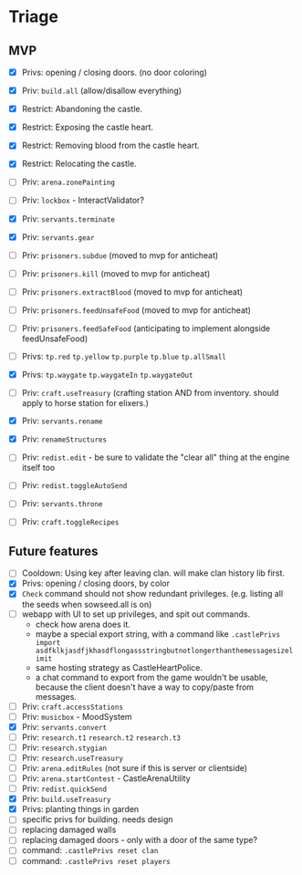 # Triage

## MVP

- [x] Privs: opening / closing doors. (no door coloring)
- [x] Priv: `build.all` (allow/disallow everything)
- [x] Restrict: Abandoning the castle.
- [x] Restrict: Exposing the castle heart.
- [x] Restrict: Removing blood from the castle heart.
- [x] Restrict: Relocating the castle.
- [ ] Priv: `arena.zonePainting`
- [ ] Priv: `lockbox` - InteractValidator?
- [x] Priv: `servants.terminate`
- [x] Priv: `servants.gear`
- [ ] Priv: `prisoners.subdue` (moved to mvp for anticheat)
- [ ] Priv: `prisoners.kill` (moved to mvp for anticheat)
- [ ] Priv: `prisoners.extractBlood` (moved to mvp for anticheat)
- [ ] Priv: `prisoners.feedUnsafeFood` (moved to mvp for anticheat)
- [ ] Priv: `prisoners.feedSafeFood` (anticipating to implement alongside feedUnsafeFood)
- [ ] Privs: `tp.red` `tp.yellow` `tp.purple` `tp.blue` `tp.allSmall`
- [x] Privs: `tp.waygate` `tp.waygateIn` `tp.waygateOut`
- [ ] Priv: `craft.useTreasury` (crafting station AND from inventory. should apply to horse station for elixers.)
- [x] Priv: `servants.rename`
- [x] Priv: `renameStructures`
- [ ] Priv: `redist.edit` - be sure to validate the "clear all" thing at the engine itself too
- [ ] Priv: `redist.toggleAutoSend`
- [ ] Priv: `servants.throne`
- [ ] Priv: `craft.toggleRecipes`


## Future features

- [ ] Cooldown: Using key after leaving clan. will make clan history lib first.
- [x] Privs: opening / closing doors, by color
- [x] `Check` command should not show redundant privileges. (e.g. listing all the seeds when sowseed.all is on)
- [ ] webapp with UI to set up privileges, and spit out commands.
  - check how arena does it.
  - maybe a special export string, with a command like `.castlePrivs import asdfklkjasdfjkhasdflongassstringbutnotlongerthanthemessagesizelimit`
  - same hosting strategy as CastleHeartPolice.
  - a chat command to export from the game wouldn't be usable, because the client doesn't have a way to copy/paste from messages.
- [ ] Priv: `craft.accessStations`
- [ ] Priv: `musicbox` - MoodSystem
- [x] Priv: `servants.convert`
- [ ] Priv: `research.t1` `research.t2` `research.t3`
- [ ] Priv: `research.stygian`
- [ ] Priv: `research.useTreasury`
- [ ] Priv: `arena.editRules` (not sure if this is server or clientside)
- [ ] Priv: `arena.startContest` - CastleArenaUtility
- [ ] Priv: `redist.quickSend`
- [x] Priv: `build.useTreasury`
- [x] Privs: planting things in garden
- [ ] specific privs for building. needs design
- [ ] replacing damaged walls
- [ ] replacing damaged doors - only with a door of the same type?
- [ ] command: `.castlePrivs reset clan`
- [ ] command: `.castlePrivs reset players`